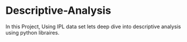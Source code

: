# Descriptive-Analysis
In this Project, Using IPL data set lets deep dive into descriptive analysis using python libraires. 
